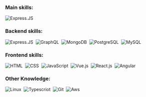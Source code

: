 ### Main skills:

![Express.JS](https://img.shields.io/badge/-Express.js-0D1117?style=for-the-badge&logo=node.js&labelColor=0D1117)&nbsp;

### Backend skills:

![Express.JS](https://img.shields.io/badge/-Express.js-0D1117?style=for-the-badge&logo=node.js&labelColor=0D1117)&nbsp;
![GraphQL](https://img.shields.io/badge/-GraphQL-0D1117?style=for-the-badge&logo=node.js&labelColor=0D1117)&nbsp;
![MongoDB](https://img.shields.io/badge/-MongoDB-0D1117?style=for-the-badge&logo=mongodb&labelColor=0D1117)&nbsp;
![PostgreSQL](https://img.shields.io/badge/-PostgreSQL-0D1117?style=for-the-badge&logo=postgresql&labelColor=0D1117)&nbsp;
![MySQL](https://img.shields.io/badge/-MySQL-0D1117?style=for-the-badge&logo=mysql&labelColor=0D1117)&nbsp;

### Frontend skills:

![HTML](https://img.shields.io/badge/-Html-0D1117?style=for-the-badge&logo=html5&labelColor=0D1117)&nbsp;
![CSS](https://img.shields.io/badge/-Css-0D1117?style=for-the-badge&logo=CSS3&logoColor=1572B6&labelColor=0D1117)&nbsp;
![JavaScript](https://img.shields.io/badge/-JavaScript-0D1117?style=for-the-badge&logo=javascript&labelColor=0D1117&textColor=0D1117)&nbsp;
![Vue.js](https://img.shields.io/badge/-Vue.js-0D1117?style=for-the-badge&logo=vuedotjs&labelColor=0D1117)&nbsp;
![React.js](https://img.shields.io/badge/-React.js-0D1117?style=for-the-badge&logo=react&labelColor=0D1117)&nbsp;
![Angular](https://img.shields.io/badge/-Angular.js-0D1117?style=for-the-badge&logo=angular&labelColor=0D1117)&nbsp;

### Other Knowledge:

![Linux](https://img.shields.io/badge/-linux-0D1117?style=for-the-badge&logo=linux&labelColor=0D1117)&nbsp;
![Typescriot](https://img.shields.io/badge/-typescript-0D1117?style=for-the-badge&logo=typescript&labelColor=0D1117)&nbsp;
![Git](https://img.shields.io/badge/-Git-0D1117?style=for-the-badge&logo=git&labelColor=0D1117)&nbsp;
![Aws](https://img.shields.io/badge/-Aws-0D1117?style=for-the-badge&logo=amazon-aws&labelColor=0D1117)&nbsp;
